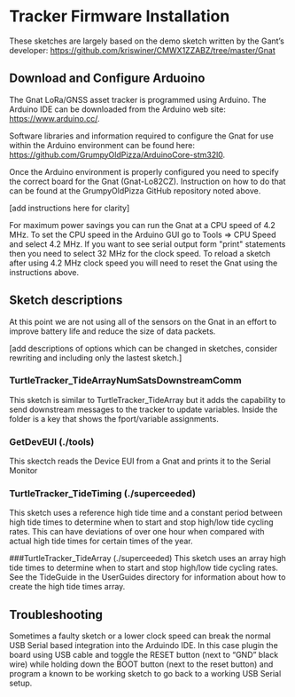 # Tracker Firmware Installation
﻿These sketches are largely based on the demo sketch written by the Gant’s developer: https://github.com/kriswiner/CMWX1ZZABZ/tree/master/Gnat

## Download and Configure Arduoino
The Gnat LoRa/GNSS asset tracker is programmed using Arduino. The Arduino IDE can be downloaded from the Arduino web site: <https://www.arduino.cc/>.

Software libraries and information required to configure the Gnat for use within the Arduino environment can be found here:
<https://github.com/GrumpyOldPizza/ArduinoCore-stm32l0>.

Once the Arduino environment is properly configured you need to specify the correct board for the Gnat (Gnat-Lo82CZ). Instruction on how to do that can be found at the GrumpyOldPizza GitHub repository noted above.

[add instructions here for clarity]

For maximum power savings you can run the Gnat at a CPU speed of 4.2 MHz. To set the CPU speed in the Arduino GUI go to Tools => CPU Speed and select 4.2 MHz. If you want to see serial output form "print" statements then you need to select 32 MHz for the clock speed. To reload a sketch after using 4.2 MHz clock speed you will need to reset the Gnat using the instructions above.

## Sketch descriptions
At this point we are not using all of the sensors on the Gnat in an effort to improve battery life and reduce the size of data packets.

[add descriptions of options which can be changed in sketches, consider rewriting and including only the lastest sketch.]

### TurtleTracker_TideArrayNumSatsDownstreamComm
This sketch is similar to TurtleTracker_TideArray but it adds the capability to send downstream messages to the tracker to update variables. Inside the folder is a key that shows the fport/variable assignments.

### GetDevEUI (./tools)
This skectch reads the Device EUI from a Gnat and prints it to the Serial Monitor

### TurtleTracker_TideTiming (./superceeded)
This sketch uses a reference high tide time and a constant period between high tide times to determine when to start and stop high/low tide cycling rates. This can have deviations of over one hour when compared with actual high tide times for certain times of the year.

###TurtleTracker_TideArray (./superceeded)
This sketch uses an array high tide times to determine when to start and stop high/low tide cycling rates. See the TideGuide in the UserGuides directory for information about how to create the high tide times array.

## Troubleshooting
Sometimes a faulty sketch or a lower clock speed can break the normal USB Serial based integration into the Arduindo IDE. In this case plugin the board using USB cable and toggle the RESET button (next to “GND” black wire) while holding down the BOOT button  (next to the reset button) and program a known to be working sketch to go back to a working USB Serial setup.

